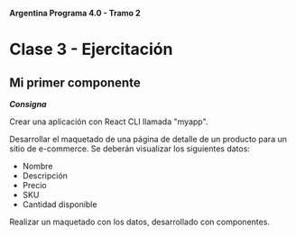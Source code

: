 **Argentina Programa 4.0 - Tramo 2**

# Clase 3 - Ejercitación

## Mi primer componente

**_Consigna_**

Crear una aplicación con React CLI llamada "myapp".

Desarrollar el maquetado de una página de detalle de un producto para un sitio de e-commerce. Se deberán visualizar los siguientes datos:

- Nombre
- Descripción
- Precio
- SKU
- Cantidad disponible

Realizar un maquetado con los datos, desarrollado con componentes.
